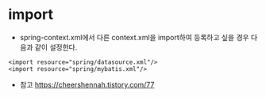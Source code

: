# import

- spring-context.xml에서 다른 context.xml을 import하여 등록하고 싶을 경우 다음과 같이 설정한다.
~~~
<import resource="spring/datasource.xml"/>
<import resource="spring/mybatis.xml"/>
~~~~

- 참고 https://cheershennah.tistory.com/77